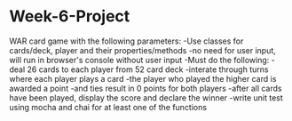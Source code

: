 # Week-6-Project

WAR card game with the following parameters:
-Use classes for cards/deck, player and their properties/methods
-no need for user input, will run in browser's console without user input
-Must do the following:
    -deal 26 cards to each player from 52 card deck
    -interate through turns where each player plays a card
        -the player who played the higher card is awarded a point
        -and ties result in 0 points for both players
    -after all cards have been played, display the score and declare the winner
    -write unit test using mocha and chai for at least one of the functions

